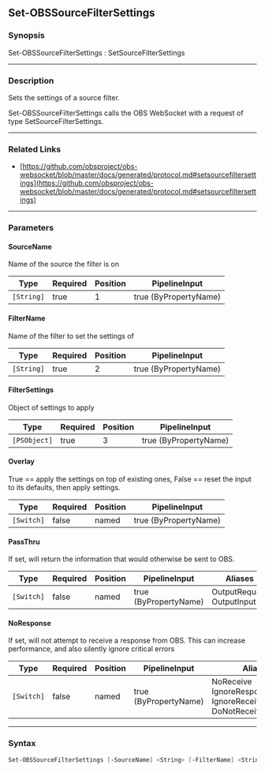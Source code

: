 Set-OBSSourceFilterSettings
---------------------------




### Synopsis
Set-OBSSourceFilterSettings : SetSourceFilterSettings



---


### Description

Sets the settings of a source filter.


Set-OBSSourceFilterSettings calls the OBS WebSocket with a request of type SetSourceFilterSettings.



---


### Related Links
* [https://github.com/obsproject/obs-websocket/blob/master/docs/generated/protocol.md#setsourcefiltersettings](https://github.com/obsproject/obs-websocket/blob/master/docs/generated/protocol.md#setsourcefiltersettings)





---


### Parameters
#### **SourceName**

Name of the source the filter is on






|Type      |Required|Position|PipelineInput        |
|----------|--------|--------|---------------------|
|`[String]`|true    |1       |true (ByPropertyName)|



#### **FilterName**

Name of the filter to set the settings of






|Type      |Required|Position|PipelineInput        |
|----------|--------|--------|---------------------|
|`[String]`|true    |2       |true (ByPropertyName)|



#### **FilterSettings**

Object of settings to apply






|Type        |Required|Position|PipelineInput        |
|------------|--------|--------|---------------------|
|`[PSObject]`|true    |3       |true (ByPropertyName)|



#### **Overlay**

True == apply the settings on top of existing ones, False == reset the input to its defaults, then apply settings.






|Type      |Required|Position|PipelineInput        |
|----------|--------|--------|---------------------|
|`[Switch]`|false   |named   |true (ByPropertyName)|



#### **PassThru**

If set, will return the information that would otherwise be sent to OBS.






|Type      |Required|Position|PipelineInput        |Aliases                      |
|----------|--------|--------|---------------------|-----------------------------|
|`[Switch]`|false   |named   |true (ByPropertyName)|OutputRequest<br/>OutputInput|



#### **NoResponse**

If set, will not attempt to receive a response from OBS.
This can increase performance, and also silently ignore critical errors






|Type      |Required|Position|PipelineInput        |Aliases                                                                |
|----------|--------|--------|---------------------|-----------------------------------------------------------------------|
|`[Switch]`|false   |named   |true (ByPropertyName)|NoReceive<br/>IgnoreResponse<br/>IgnoreReceive<br/>DoNotReceiveResponse|





---


### Syntax
```PowerShell
Set-OBSSourceFilterSettings [-SourceName] <String> [-FilterName] <String> [-FilterSettings] <PSObject> [-Overlay] [-PassThru] [-NoResponse] [<CommonParameters>]
```
